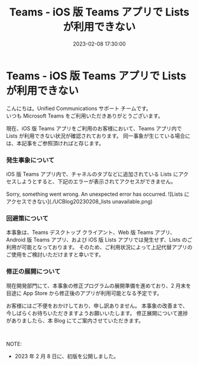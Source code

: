 ﻿---
title: Teams - iOS 版 Teams アプリで Lists が利用できない
date: 2023-02-08 17:30:00
tags:
  - Teams
  - Information
  - Mobile
---

# Teams - iOS 版 Teams アプリで Lists が利用できない

こんにちは。Unified Communications サポート チームです。  
いつも Microsoft Teams をご利用いただきありがとうございます。  

現在、iOS 版 Teams アプリをご利用のお客様において、Teams アプリ内で Lists が利用できない状況が確認されております。
同一事象が生じている場合には、本記事をご参照頂ければと存じます。

### 発生事象について
iOS 版 Teams アプリ内で、チャネルのタブなどに追加されている Lists にアクセスしようとすると、下記のエラーが表示されてアクセスができません。

Sorry, something went wrong. An unexpected error has occurred.
![Lists にアクセスできない](./UCBlog20230208_lists unavailable.png) 

### 回避策について
本事象は、Teams デスクトップ クライアント、Web 版 Teams アプリ、Android 版 Teams アプリ、および iOS 版 Lists アプリでは発生せず、Lists のご利用が可能となっております。
そのため、ご利用状況によって上記代替アプリのご使用をご検討いただけますと幸いです。

### 修正の展開について
現在開発部門にて、本事象の修正プログラムの展開準備を進めており、2 月末を目途に App Store から修正後のアプリが利用可能となる予定です。

お客様にはご不便をおかけしており、申し訳ありません。
本事象の改善まで、今しばらくお待ちいただきますようお願いいたします。
修正展開について進捗がありましたら、本 Blog にてご案内させていただきます。

<br />

NOTE:  
- 2023 年 2 月 8 日に、初版を公開しました。